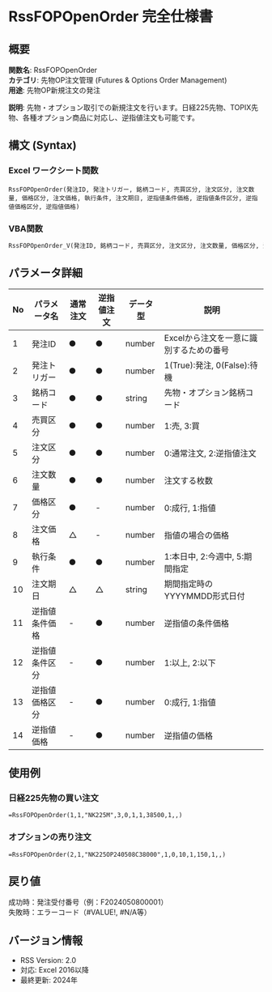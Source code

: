# RssFOPOpenOrder 完全仕様書

## 概要
**関数名**: RssFOPOpenOrder  
**カテゴリ**: 先物OP注文管理 (Futures & Options Order Management)  
**用途**: 先物OP新規注文の発注  

**説明**: 先物・オプション取引での新規注文を行います。日経225先物、TOPIX先物、各種オプション商品に対応し、逆指値注文も可能です。

## 構文 (Syntax)

### Excel ワークシート関数
```excel
RssFOPOpenOrder(発注ID, 発注トリガー, 銘柄コード, 売買区分, 注文区分, 注文数量, 価格区分, 注文価格, 執行条件, 注文期日, 逆指値条件価格, 逆指値条件区分, 逆指値価格区分, 逆指値価格)
```

### VBA関数
```vb
RssFOPOpenOrder_V(発注ID, 銘柄コード, 売買区分, 注文区分, 注文数量, 価格区分, 注文価格, 執行条件, 注文期日, 逆指値条件価格, 逆指値条件区分, 逆指値価格区分, 逆指値価格)
```

## パラメータ詳細

| No | パラメータ名 | 通常注文 | 逆指値注文 | データ型 | 説明 |
|----|------------|---------|-----------|----------|------|
| 1 | 発注ID | ● | ● | number | Excelから注文を一意に識別するための番号 |
| 2 | 発注トリガー | ● | ● | number | 1(True):発注, 0(False):待機 |
| 3 | 銘柄コード | ● | ● | string | 先物・オプション銘柄コード |
| 4 | 売買区分 | ● | ● | number | 1:売, 3:買 |
| 5 | 注文区分 | ● | ● | number | 0:通常注文, 2:逆指値注文 |
| 6 | 注文数量 | ● | ● | number | 注文する枚数 |
| 7 | 価格区分 | ● | - | number | 0:成行, 1:指値 |
| 8 | 注文価格 | △ | - | number | 指値の場合の価格 |
| 9 | 執行条件 | ● | ● | number | 1:本日中, 2:今週中, 5:期間指定 |
| 10 | 注文期日 | △ | △ | string | 期間指定時のYYYYMMDD形式日付 |
| 11 | 逆指値条件価格 | - | ● | number | 逆指値の条件価格 |
| 12 | 逆指値条件区分 | - | ● | number | 1:以上, 2:以下 |
| 13 | 逆指値価格区分 | - | ● | number | 0:成行, 1:指値 |
| 14 | 逆指値価格 | - | ● | number | 逆指値の価格 |

## 使用例

### 日経225先物の買い注文
```excel
=RssFOPOpenOrder(1,1,"NK225M",3,0,1,1,38500,1,,)
```

### オプションの売り注文
```excel
=RssFOPOpenOrder(2,1,"NK225OP240508C38000",1,0,10,1,150,1,,)
```

## 戻り値
成功時：発注受付番号（例：F2024050800001）  
失敗時：エラーコード（#VALUE!, #N/A等）

## バージョン情報
- RSS Version: 2.0
- 対応: Excel 2016以降
- 最終更新: 2024年
